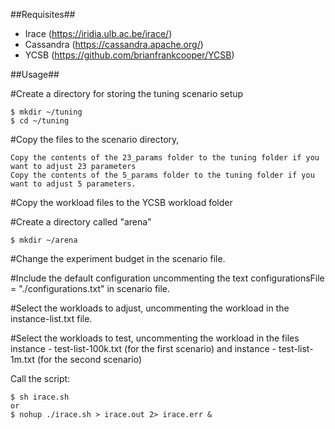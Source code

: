 ##Requisites##
- Irace (https://iridia.ulb.ac.be/irace/)
- Cassandra (https://cassandra.apache.org/)
- YCSB (https://github.com/brianfrankcooper/YCSB)


##Usage##

#Create a directory for storing the tuning scenario setup

    $ mkdir ~/tuning
    $ cd ~/tuning

#Copy the files to the scenario directory, 

    Copy the contents of the 23_params folder to the tuning folder if you want to adjust 23 parameters
    Copy the contents of the 5_params folder to the tuning folder if you want to adjust 5 parameters.

#Copy the workload files to the YCSB workload folder

#Create a directory called "arena"

    $ mkdir ~/arena

#Change the experiment budget in the scenario file.

#Include the default configuration uncommenting the text configurationsFile = "./configurations.txt" in scenario file.

#Select the workloads to adjust, uncommenting the workload in the instance-list.txt file.

#Select the workloads to test, uncommenting the workload in the files instance - test-list-100k.txt (for the first scenario) and instance - test-list-1m.txt (for the second scenario)

Call the script:

    $ sh irace.sh
    or
    $ nohup ./irace.sh > irace.out 2> irace.err &
